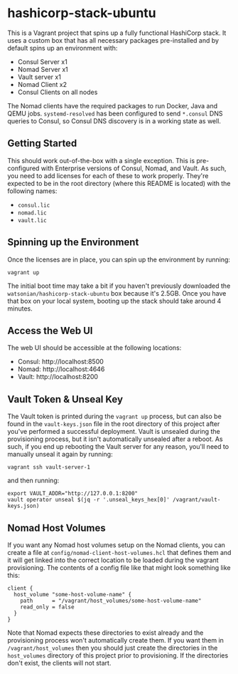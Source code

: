 # hashicorp-stack-ubuntu

This is a Vagrant project that spins up a fully functional HashiCorp stack. It
uses a custom box that has all necessary packages pre-installed and by default
spins up an environment with:

- Consul Server x1
- Nomad Server x1
- Vault server x1
- Nomad Client x2
- Consul Clients on all nodes

The Nomad clients have the required packages to run Docker, Java and QEMU jobs.
`systemd-resolved` has been configured to send `*.consul` DNS queries to Consul,
so Consul DNS discovery is in a working state as well.

## Getting Started

This should work out-of-the-box with a single exception. This is pre-configured
with Enterprise versions of Consul, Nomad, and Vault. As such, you need to add
licenses for each of these to work properly. They're expected to be in the root
directory (where this README is located) with the following names:

* `consul.lic`
* `nomad.lic`
* `vault.lic`

## Spinning up the Environment

Once the licenses are in place, you can spin up the environment by running:

```
vagrant up
```

The initial boot time may take a bit if you haven't previously downloaded the
`watsonian/hashicorp-stack-ubuntu` box because it's 2.5GB. Once you have that
box on your local system, booting up the stack should take around 4 minutes.

## Access the Web UI

The web UI should be accessible at the following locations:

* Consul: http://localhost:8500
* Nomad: http://localhost:4646
* Vault: http://localhost:8200

## Vault Token & Unseal Key

The Vault token is printed during the `vagrant up` process, but can also be
found in the `vault-keys.json` file in the root directory of this project after
you've performed a successful deployment. Vault is unsealed during the
provisioning process, but it isn't automatically unsealed after a reboot. As
such, if you end up rebooting the Vault server for any reason, you'll need to
manually unseal it again by running:

```
vagrant ssh vault-server-1
```

and then running:

```
export VAULT_ADDR="http://127.0.0.1:8200"
vault operator unseal $(jq -r '.unseal_keys_hex[0]' /vagrant/vault-keys.json)
```

## Nomad Host Volumes

If you want any Nomad host volumes setup on the Nomad clients, you can create a
file at `config/nomad-client-host-volumes.hcl` that defines them and it will
get linked into the correct location to be loaded during the vagrant provisioning.
The contents of a config file like that might look something like this:

```
client {
  host_volume "some-host-volume-name" {
    path      = "/vagrant/host_volumes/some-host-volume-name"
    read_only = false
  }
}
```

Note that Nomad expects these directories to exist already and the provisioning
process won't automatically create them. If you want them in `/vagrant/host_volumes`
then you should just create the directories in the `host_volumes` directory of
this project prior to provisioning. If the directories don't exist, the clients
will not start.